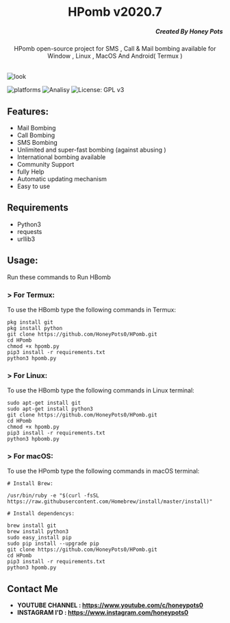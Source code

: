 <h1 align="center">HPomb v2020.7</h1>
<h5 align="right">Created By Honey Pots</h5>
<p align="center">HPomb open-source project for SMS , Call &  Mail bombing available for   Window , Linux , MacOS And Android( Termux ) </p><br>
<img src="https://repository-images.githubusercontent.com/252939958/739b8c80-7695-11ea-9812-42157e3abf74" alt="look">

![platforms](https://img.shields.io/badge/Platforms-Windows%20%7C%20Android%20%7C%20Linux%20%7C%20MacOS-orange)
![Analisy](https://img.shields.io/badge/Version-2020.7-success)
![License: GPL v3](https://img.shields.io/badge/License%202.0-Apache-blue.svg)
<br>

## Features:

- Mail Bombing
- Call Bombing
- SMS Bombing
- Unlimited  and super-fast bombing (against abusing )
- International bombing available
- Community Support 
- fully Help 
- Automatic updating mechanism
- Easy to use 

## Requirements
* Python3
* requests 
* urllib3

## Usage:

Run these commands to Run HBomb

### > For Termux:

To use the HBomb type the following commands in Termux:
```
pkg install git
pkg install python
git clone https://github.com/HoneyPots0/HPomb.git
cd HPomb
chmod +x hpomb.py
pip3 install -r requirements.txt
python3 hpomb.py
```

### > For Linux:

To use the HBomb type the following commands in Linux terminal:
```
sudo apt-get install git
sudo apt-get install python3
git clone https://github.com/HoneyPots0/HPomb.git
cd HPomb
chmod +x hpomb.py
pip3 install -r requirements.txt
python3 hpbomb.py
```

### > For macOS:

To use the HPomb type the following commands in macOS terminal:
```
# Install Brew: 

/usr/bin/ruby -e "$(curl -fsSL https://raw.githubusercontent.com/Homebrew/install/master/install)"

# Install dependencys:

brew install git
brew install python3
sudo easy_install pip
sudo pip install --upgrade pip
git clone https://github.com/HoneyPots0/HPomb.git
cd HPomb
pip3 install -r requirements.txt
python3 hpomb.py
```
## Contact Me
* <b>YOUTUBE CHANNEL : https://www.youtube.com/c/honeypots0 </b>
* <b>INSTAGRAM I'D : https://www.instagram.com/honeypots0 </b>
